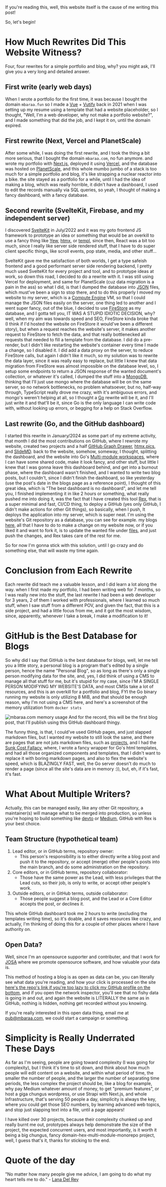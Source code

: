 If you're reading this, well, this website itself is the cause of me writing this post!

So, let's begin!

# How Much Rewrites Did This Website Witness?

Four, four rewrites for a simple portfolio and blog, why? you might ask, I'll give you a very long and detailed answer.

## First write (early web days)

When I wrote a portfolio for the first time, it was because I bought the domain `mbaraa.fun` so I made a [Vue](https://vuejs.org/) + [Vutify](https://vuetifyjs.com/en/) back in 2021 when I was setting up my resume using a template that had a website placeholder, so I thought, "Well, I'm a web developer, why not make a portfolio website?", and I made something that did the job, and I kept it on, until the domain expired.

## First rewrite (Next, Vercel and PlanetScale)

After some while, I was doing the first rewrite, and I took the thing a bit more serious, that I bought the domain `mbaraa.com`, no fun anymore. and wrote my portfolio with [Next.js](https://nextjs.org/), deployed it using [Vercel](https://vercel.com), and the database was hosted on [PlanetScale](https://planetscale.com/), and this whole mumbo jumbo of a stack is too much for a simple portfolio and blog, it's like strapping a nuclear reactor into a bike. the site stayed as a portfolio for a while, until I had the idea of making a blog, which was really horrible, it didn't have a dashboard, I used to edit the records manually via SQL queries, so yeah, I thought of making a fancy dashboard, with a fancy database.

## Second rewrite (SvelteKit, Firebase, and my independent server)

I discovered [SvelteKit](https://kit.svelte.dev) in July/2022 and it was my goto frontend JS framework to prototype an idea or something that would be an overkill to use a fancy thing like [Yew](https://yew.rs), [htmx](https://htmx.org), or [templ](https://github.com/a-h/templ), since then, React was a bit too much, since I really like server side rendered stuff, that I have to do super client specific things, like scroll events, pop state, media, and other stuff...

SvelteKit gave me the satisfaction of both worlds, I get a type safeish frontend and a good performant server side rendering backend, I pretty much used SvelteKit for every project and tool, and to prototype ideas at work, so down this road, I decided to do a rewrite with it. I was still using Vercel for deployment, and same for PlanetScale (cuz data migration is a pain in the ass) so what I did, is that I dumped the database into [JSON](https://www.json.org/json-en.html) files, which must've been a sign to stop there, and to do this properly I moved my website to my server, which is a [Compute Engine](https://cloud.google.com/products/compute/?hl=en) VM, so that I could manage the JSON files easily on the server, one thing led to another and I went super fancy, out of the blue, I decided to use [FireStore](https://firebase.google.com/docs/firestore/) as my database, and I gotta tell you, IT WAS A STUPID IDIOTIC DECISION, why? well, when my aim was towards speed and SEO, FireStore kinda broke that (I think if I'd hosted the website on FireStore it would've been a different story), but when a request reaches the website's server, it makes another request to FireStore to fetch the data, and that really bottlenecked all requests that needed to fill a template from the database. I did do a pre-render, but I didn't like restarting the website's container every time I made a change, so I disabled it. I did add a data proxy on the server, to reduce FireStore calls, but again I didn't like it much, so my solution was to rewrite the data layer, since it was really easy to replace, but little I knew that data migration from FireStore was almost impossible on the database level, so, I setup some endpoints to return a JSON response of the wanted document's collection, or whatever it's called, I dumped the stuff into a [MongoDB](https://mongodb.com), thinking that I'll just use mongo where the database will be on the same server, so no network bottlenecks, no problem whatsoever, but no, half-way through, TypeScript really drove me crazy, with it's ambiguous errors, and mongo's weren't helping at all, so I thought a [Go](https://golang.org) rewrite will be it, and I'll just write it and that'll be it, since Go is the only language I can write code with, without looking up errors, or begging for a help on Stack Overflow.

## Last rewrite (Go, and the GitHub dashboard)

I started this rewrite in January/2024 as some part of my extreme activity, that month I did the most contributions on GitHub, where I rewrote my website, created two projects and a half [GitHub Graph Drawer](https://github-graph-drawer.mbaraa.com), [htmx.pics](https://htmx.pics), and [SlideMD](https://slidemd.com). back to the website, somehow, someway, I thought, splitting the dashboard, and the website into Go's [Multi-module workspaces](https://go.dev/doc/tutorial/workspaces), where I can have some shared code, make it look fancy, and other stuff, but little I knew that I was gonna leave this dashboard behind, and get into a burnout phase, where the dashboard wasn't finished, and I wanted to write two blog posts, but I couldn't, since I didn't finish the dashboard, so like yesterday (use the post's date in the blogs page as a reference point), I thought of this great idea, which is "The best dashboard is no dashboard", and let me tell you, I finished implementing it in like 2 hours or something, what really pushed me into doing it, was the fact that I have created this tool [Rex](https://github.com/mbaraa/rex), that is a super minimal and fast, CI/CD thing, to deploy a GitHub (yes only GitHub, I didn't make actions for other Git things), so basically, when I push, It deploys the application into my server, which is super neat. I'm using the website's Git repository as a database, you can see for example. my blogs [here](https://github.com/mbaraa/mbaraa.com/tree/main/files/blogs), all that I have to do to make a change on my website now, or if you liked it and want to fork it, is to update the wanted file under [files](https://github.com/mbaraa/mbaraa.com/tree/main/files), and just push the changes, and Rex takes care of the rest for me.

So for now I'm gonna stick with this solution, until I go crazy and do something else, that will waste my time again.

# Conclusion from Each Rewrite

Each rewrite did teach me a valuable lesson, and I did learn a lot along the way. when I first made my portfolio, I had been writing web for 7 months, so I was really new into the stuff, the last rewrite I had been a web developer for 3 years, 2 of them I worked with professionals, where I learned so much stuff, when I saw stuff from a different POV, and given the fact, that this is a side project, and had a little focus from me, and it got the most wisdom, since, apparently, whenever I take a break, I make a modification to it!

# GitHub is the Best Database for Blogs

So why did I say that GitHub is the best database for blogs, well, let me tell you a little story, a personal blog is a program that's edited by a single person, hence the name "Personal Blog", so as long as there's only a single person modifying data for the site, and, yes, I did think of using a CMS to manage all that stuff for me, but it's stupid for my case, since I'M A SINGLE PERSON MODIFYING MY WEBSITE'S DATA, and most CMSs take a lot of resources, and this is an overkill for a portfolio and blog, FYI the Go binary running my website is only utilizing 8 MiB, and that should be enough reason, why I'm not using a CMS here, and here's a screenshot of the memory utilization from `docker stats`

![mbaraa.com memory usage](/img/mbaraacom_memory_usage.png "mbaraa.com memory usage from docker stats")
And for the record, this will be the first blog post, that I'll publish using this GitHub dashboard thingy.

The funny thing, is that, I could've used GitHub pages, and just slapped markdown files, but I wanted my website to still look the same, and there are pages that are not juts markdown files, such as [projects](https://mbaraa.com/projects), and I had the [Sunk Cost Fallacy](https://www.grammarly.com/blog/sunk-cost-fallacy/), where, I wrote a fancy wrapper for Go's html templates, and had all those organized components and templates, that I didn't want to replace it with boring markdown pages, and also to flex the website's speed, which is BLAZINGLY FAST, well, the Go server doesn't do much to render a page (since all the site's data are in memory :)), but, eh, if it's fast, it's fast.

# What About Multiple Writers?

Actually, this can be managed easily, like any other Git repository, a maintainer(s) will manage what to be merged into production, so unless you're hoping to build something like [devto](https://dev.to) or [Medium](https://medium.com/), GitHub with Rex is your best choice.

## Team Structure (hypothetical team)

1. Lead editor, or in GitHub terms, repository owner:
   - This person's responsibility is to either directly write a blog post and push it to the repository, or accept (merge) other people's posts into the main branch, and do some administration on the repository.
2. Core editors, or in GitHub terms, repository collaborator:
   - Those have the same power as the Lead, with less privileges that the Lead cuts, so their job, is only to write, or accept other people's work.
3. Outside editors, or in GitHub terms, outside collaborator:
   - Those people suggest a blog post, and the Lead or a Core Editor accepts the post, or declines it.

This whole GitHub dashboard took me 2 hours to write (excluding the templates writing time), so it's doable, and it saves resources like crazy, and actually, I'm thinking of doing this for a couple of other places where I have authority on.

## Open Data?

Well, since I'm an opensource supporter and contributer, and that I work for [JOSA](https://josa.ngo) where we promote opensource software, and how valuable your data is.

This method of hosting a blog is as open as data can be, you can literally see what data you're reading, and how your click is processed on the site [here's the repo's link if you're too lazy to click my GitHub profile on the bottom](https://github.com/mbaraa/mbaraa.com), and if you open the network inspector, you'll see that no fishy data is going in and out, and again the website is LITERALLY the same as in GitHub, nothing is hidden, nothing get recorded without you knowing.

If you're really interested in this open data thing, email me at [pub@mbaraa.com](mailto:pub@mbaraa.com), we could start a campaign or something.

# Simplicity is Really Underrated These Days

As far as I'm seeing, people are going toward complexity (I was going for complexity), but I think it's time to sit down, and think about how much people will edit content on a website, and within what period of time, the smaller the number of people, and the larger the number of separating time periods, the less complex the project should be, like a blog for example, why pay Medium whatever amount of money, to get "premium features", or host a giga chungus wordpress, or use Strapi with Next.js, and whole Infrastructure, that's serving 50 people a day, simplicity is always the key, where you could get those SEO numbers, by learning advanced web topics, and stop just slapping text into a file, until a page appears!

I have killed over 30 projects, because their complexity chunked up and really burnt me out, prototypes always help demonstrate the size of the project, the expected concurrent users, and most importantly, is it worth it being a big chungus, fancy domain-hex-multi-module-monorepo project, well, I guess that's it, thanks for sticking to the end.

# Quote of the day

"No matter how many people give me advice, I am going to do what my heart tells me to do."
\- [Lana Del Rey](https://en.wikipedia.org/wiki/Lana_Del_Rey)
